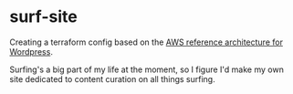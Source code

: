 # surf-site
Creating a terraform config based on the [AWS reference architecture for Wordpress](https://docs.aws.amazon.com/whitepapers/latest/best-practices-wordpress/reference-architecture.html).

Surfing's a big part of my life at the moment, so I figure I'd make my own site dedicated to content curation on all things surfing.
